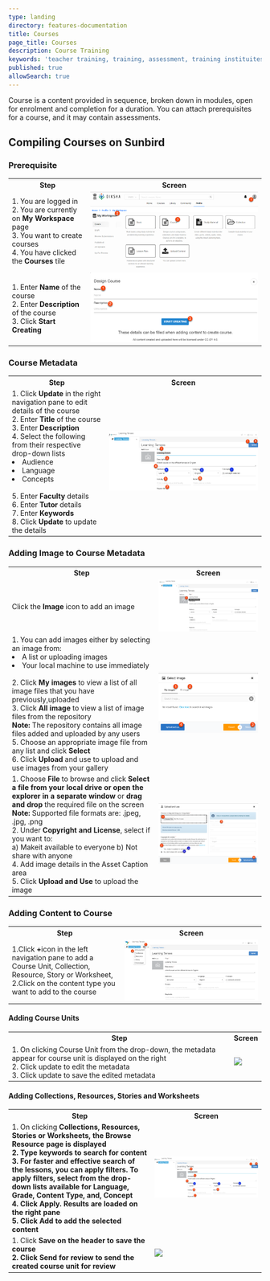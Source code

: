 ```yaml
---
type: landing
directory: features-documentation
title: Courses
page_title: Courses
description: Course Training
keywords: 'teacher training, training, assessment, training instituites, teacher educator'
published: true
allowSearch: true
---
```

Course is a content provided in sequence, broken down in modules, open for enrolment and completion for a duration. You can attach prerequisites for a course, and it may contain assessments.

## Compiling Courses on Sunbird

### Prerequisite

<table>
  <tr>
    <th>Step</th>
    <th>Screen</th>
  </tr>
  <tr>
    <td>1. You are logged in <br>2. You are currently on <strong>My Workspace</strong> page <br>3. You want to create courses
       <br>4. You have clicked the <strong>Courses</strong> tile
      </td>
      <td><img src="pages/features-documentation/images/course_workspace.png"></td>
  </tr>
  <tr>
    <td>1. Enter <strong>Name</strong> of the course <br>2. Enter <strong>Description</strong> of the course <br>3. Click <strong>Start Creating</strong>
    </td>
    <td><img src="pages/features-documentation/images/course_metadata.png"></td>
  </tr>
  </table>
  
### Course Metadata

<table>
  <tr>
    <th>Step</th>
    <th>Screen</th>
  </tr>
  <tr>
    <td>1. Click <strong>Update</strong> in the right navigation pane to edit details of the course <br>2. Enter <strong>Title</strong> of the course <br>3. Enter <strong>Description</strong> <br>4. Select the following from their respective drop-down lists <br>                 <li>Audience</li>
      <li>Language</li>
      <li>Concepts</li>
      <br>5. Enter <strong>Faculty</strong> details <br>6. Enter <strong>Tutor</strong> details <br>7. Enter <strong>Keywords</strong> <br>8. Click <strong>Update</strong> to update the details
    </td>
    <td><img src="pages/features-documentation/images/course_metadataupdate.png"></td>
  </tr>
  </table>

### Adding Image to Course Metadata

<table>
  <tr>
    <th>Step</th>
    <th>Screen</th>
  </tr>
  <tr>
    <td>Click the <strong>Image</strong> icon to add an image</td>
    <td><img src="pages/features-documentation/images/course_imageicon.png"></td>
  </tr>
  <tr>
    <td>1. You can add images either by selecting an image from:<br>
      <li>A list or uploading images</li>
      <li>Your local machine to use immediately</li>
      <br>2. Click <strong>My images</strong> to view a list of all image files that you have previously,uploaded <br>3. Click <strong>All image</strong> to view a list of image files from the repository 
      <br><strong>Note:</strong> The repository contains all image files added and uploaded by any users 
      <br>5. Choose an appropriate image file from any list and click <strong>Select</strong><br>6. Click <strong>Upload</strong> and use to upload and use images from your gallery
    </td>
    <td><img src="pages/features-documentation/images/course_selectimage.png"></td>
  </tr>
  <tr>
      <td>1. Choose <strong>File</strong> to browse and click <strong>Select a file from your local drive or open the explorer in a separate window</strong> or <strong>drag and drop</strong> the required file on the screen <br><strong>Note:</strong> Supported file formats are: .jpeg, .jpg, .png <br>2. Under <strong>Copyright and License</strong>, select if you want to: <br>
      a) Makeit available to everyone
      b) Not share with anyone
      <br>4. Add image details in the Asset Caption area <br>5. Click <strong>Upload and Use</strong> to upload the image
      </td>
    <td><img src="pages/features-documentation/images/course_uploadimage.png"></td>
  </tr>
</table>

### Adding Content to Course
<table>
  <tr>
    <th>Step</th>
    <th>Screen</th>
  </tr>
  <tr>
    <td>1.Click <strong>+</strong>icon in the left navigation pane to add a Course Unit, Collection, Resource, Story or Worksheet,<br>2.Click on the content type you want to add to the course</td>
    <td><img src="pages/features-documentation/images/course_addingresource.png"></td>
  </tr>
  </tr>
</table>

#### Adding Course Units

<table>
  <tr>
    <th>Step</th>
    <th>Screen</th>
  </tr>
  <tr>
    <td>1. On clicking Course Unit from the drop-down, the metadata appear for course unit is displayed on the right <br>2. Click update to edit the metadata <br>3. Click update to save the edited metadata</td>
    <td><img src="pages/features-doc/image/.png"></td>
  </tr>
</table>

#### Adding Collections, Resources, Stories and Worksheets

<table>
  <tr>
    <th>Step</th>
    <th>Screen</th>
  </tr>
  <tr>
    <td>1. On clicking <strong>Collections, Resources, Stories or Worksheets<strong>, the <strong>Browse Resource<strong> page is displayed <br>2. Type keywords to search for content <br>3. For faster and effective search of the lessons, you can apply filters. To apply filters, select from the drop-down lists available for <strong>Language, Grade, Content Type, and, Concept<strong>
 <br>4. Click <strong>Apply<strong>. Results are loaded on the right pane  <br>5. Click <strong>Add<strong> to add the selected content
    </td>
    <td><img src="pages/features-documentation/images/course_metadataupdate.png"></td>
  </tr>
  </tr>
  <tr>
    <td>1. Click <strong>Save<strong> on the header to save the course <br>2. Click <strong>Send for review<strong> to send the created course unit for review
    </td>
    <td><img src="pages/features-documentation/images/course_sendingfreview.png"></td>
  </tr>    
     
  </table>
      
      
